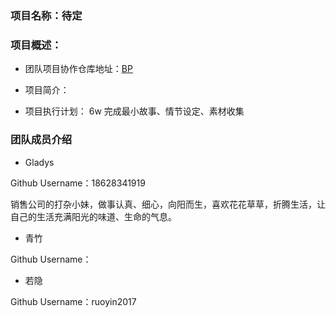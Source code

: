 ### 项目名称：待定

### 项目概述：

- 团队项目协作仓库地址：[BP](https://github.com/18628341919/BP)

- 项目简介：


- 项目执行计划：
6w 完成最小故事、情节设定、素材收集

### 团队成员介绍
- Gladys 

Github Username：18628341919   

销售公司的打杂小妹，做事认真、细心，向阳而生，喜欢花花草草，折腾生活，让自己的生活充满阳光的味道、生命的气息。

- 青竹

Github Username：


- 若隐

Github Username：ruoyin2017


